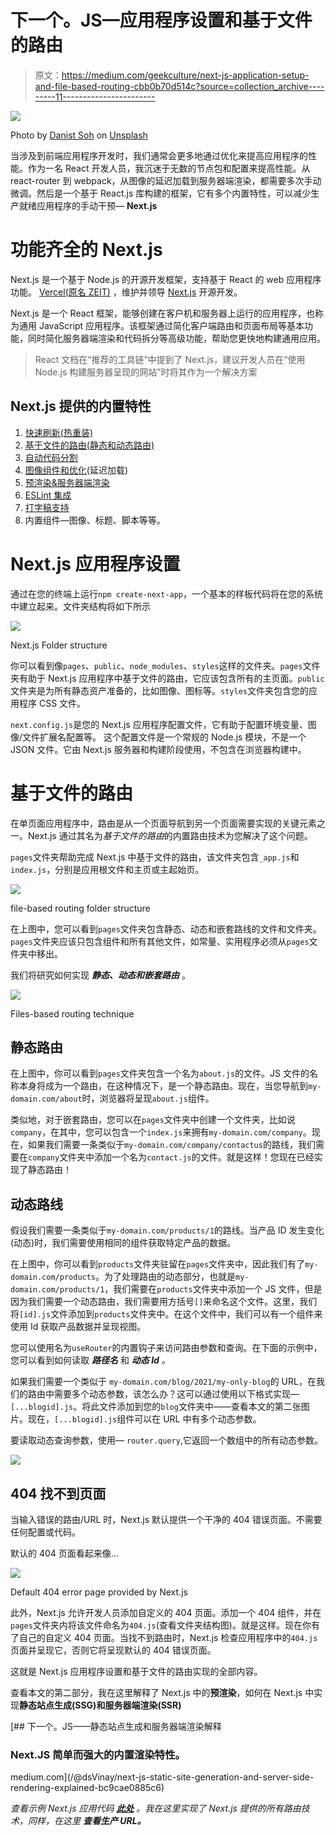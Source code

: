# 下一个。JS—应用程序设置和基于文件的路由

> 原文：<https://medium.com/geekculture/next-js-application-setup-and-file-based-routing-cbb0b70d514c?source=collection_archive---------11----------------------->

![](img/cdaf7fa34ab8d395f301c6450e74a750.png)

Photo by [Danist Soh](https://unsplash.com/@danist07?utm_source=medium&utm_medium=referral) on [Unsplash](https://unsplash.com?utm_source=medium&utm_medium=referral)

当涉及到前端应用程序开发时，我们通常会更多地通过优化来提高应用程序的性能。作为一名 React 开发人员，我沉迷于无数的节点包和配置来提高性能。从 react-router 到 webpack，从图像的延迟加载到服务器端渲染，都需要多次手动微调。然后是一个基于 React.js 库构建的框架，它有多个内置特性，可以减少生产就绪应用程序的手动干预— **Next.js**

# 功能齐全的 Next.js

Next.js 是一个基于 Node.js 的开源开发框架，支持基于 React 的 web 应用程序功能。 [Vercel(原名 ZEIT)](https://vercel.com/) ，维护并领导 [Next.js](https://github.com/vercel/next.js) 开源开发。

Next.js 是一个 React 框架，能够创建在客户机和服务器上运行的应用程序，也称为通用 JavaScript 应用程序。该框架通过简化客户端路由和页面布局等基本功能，同时简化服务器端渲染和代码拆分等高级功能，帮助您更快地构建通用应用。

> React 文档在“推荐的工具链”中提到了 Next.js，建议开发人员在“使用 Node.js 构建服务器呈现的网站”时将其作为一个解决方案

## Next.js 提供的内置特性

1.  [快速刷新(热重装)](https://nextjs.org/docs/basic-features/fast-refresh)
2.  [基于文件的路由(静态和动态路由)](https://nextjs.org/docs/routing/introduction)
3.  [自动代码分割](https://nextjs.org/docs/advanced-features/dynamic-import)
4.  [图像组件和优化](https://nextjs.org/docs/basic-features/image-optimization)(延迟加载)
5.  [预渲染&服务器端渲染](https://nextjs.org/docs/basic-features/pages#server-side-rendering)
6.  [ESLint 集成](https://nextjs.org/docs/basic-features/eslint)
7.  [打字稿支持](https://nextjs.org/docs/basic-features/typescript)
8.  内置组件—图像、标题、脚本等等。

# Next.js 应用程序设置

通过在您的终端上运行`npm create-next-app`，一个基本的样板代码将在您的系统中建立起来。文件夹结构将如下所示

![](img/36fe18523818886cd5548751d55bca6e.png)

Next.js Folder structure

你可以看到像`pages`、`public`、`node_modules`、`styles`这样的文件夹。`pages`文件夹有助于 Next.js 应用程序中基于文件的路由，它应该包含所有的主页面。`public`文件夹是为所有静态资产准备的，比如图像、图标等。`styles`文件夹包含您的应用程序 CSS 文件。

`next.config.js`是您的 Next.js 应用程序配置文件，它有助于配置环境变量、图像/文件扩展名配置等。
这个配置文件是一个常规的 Node.js 模块，不是一个 JSON 文件。它由 Next.js 服务器和构建阶段使用，不包含在浏览器构建中。

# 基于文件的路由

在单页面应用程序中，路由是从一个页面导航到另一个页面需要实现的关键元素之一。Next.js 通过其名为*基于文件的路由*的内置路由技术为您解决了这个问题。

`pages`文件夹帮助完成 Next.js 中基于文件的路由，该文件夹包含`_app.js`和`index.js`，分别是应用根文件和主页或主起始页。

![](img/5acc47eba92180d0e790f101d88ba9b2.png)

file-based routing folder structure

在上图中，您可以看到`pages`文件夹包含静态、动态和嵌套路线的文件和文件夹。`pages`文件夹应该只包含组件和所有其他文件，如常量、实用程序必须从`pages`文件夹中移出。

我们将研究如何实现 ***静态、动态和嵌套路由*** 。

![](img/00a6506e96fb64cbbaf6bc7e8bf60e3b.png)

Files-based routing technique

## 静态路由

在上图中，你可以看到`pages`文件夹包含一个名为`about.js`的文件。JS 文件的名称本身将成为一个路由，在这种情况下，是一个静态路由。现在，当您导航到`my-domain.com/about`时，浏览器将呈现`about.js`组件。

类似地，对于嵌套路由，您可以在`pages`文件夹中创建一个文件夹，比如说`company`，在其中，您可以包含一个`index.js`来拥有`my-domain.com/company`。现在，如果我们需要一条类似于`my-domain.com/company/contactus`的路线，我们需要在`company`文件夹中添加一个名为`contact.js`的文件。就是这样！您现在已经实现了静态路由！

## 动态路线

假设我们需要一条类似于`my-domain.com/products/1`的路线。当产品 ID 发生变化(动态)时，我们需要使用相同的组件获取特定产品的数据。

在上图中，你可以看到`products`文件夹驻留在`pages`文件夹中，因此我们有了`my-domain.com/products`。为了处理路由的动态部分，也就是`my-domain.com/products/1`，我们需要在`products`文件夹中添加一个 JS 文件，但是因为我们需要一个动态路由，我们需要用方括号`[]`来命名这个文件。这里，我们将`[id].js`文件添加到`products`文件夹中。在这个文件中，我们可以有一个组件来使用 Id 获取产品数据并呈现视图。

您可以使用名为`useRouter`的内置钩子来访问路由参数和查询。在下面的示例中，您可以看到如何读取 ***路径名*** 和 ***动态 Id*** *。*

如果我们需要一个类似于
`my-domain.com/blog/2021/my-only-blog`的 URL，在我们的路由中需要多个动态参数，该怎么办？这可以通过使用以下格式实现— `[...blogid].js`。将此文件添加到您的`blog`文件夹中——查看本文的第二张图片。现在，`[...blogid].js`组件可以在 URL 中有多个动态参数。

要读取动态查询参数，使用— `router.query`,它返回一个数组中的所有动态参数。

![](img/c36a41ae5dc32a5c2719ef63f6569d0e.png)

## 404 找不到页面

当输入错误的路由/URL 时，Next.js 默认提供一个干净的 404 错误页面。不需要任何配置或代码。

默认的 404 页面看起来像…

![](img/73f888c3dafecb224bbd20e37b9c96b7.png)

Default 404 error page provided by Next.js

此外，Next.js 允许开发人员添加自定义的 404 页面。添加一个 404 组件，并在`pages`文件夹内将该文件命名为`404.js`(查看文件夹结构图)。就是这样。现在你有了自己的自定义 404 页面。当找不到路由时，Next.js 检查应用程序中的`404.js`页面并呈现它，否则它将呈现默认的 404 错误页面。

这就是 Next.js 应用程序设置和基于文件的路由实现的全部内容。

查看本文的第二部分，我在这里解释了 Next.js 中的**预渲染**，如何在 Next.js 中实现**静态站点生成(SSG)和服务器端渲染(SSR)**

[](/@dsVinay/next-js-static-site-generation-and-server-side-rendering-explained-bc9cae0885c6) [## 下一个。JS——静态站点生成和服务器端渲染解释

### Next.JS 简单而强大的内置渲染特性。

medium.com](/@dsVinay/next-js-static-site-generation-and-server-side-rendering-explained-bc9cae0885c6) 

*查看示例 Next.js 应用代码* [***此处***](https://github.com/vinayds21/NextJS-Application) *。我在这里实现了 Next.js 提供的所有路由技术，同样，在这里* ***查看生产 URL。***